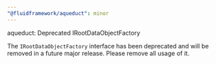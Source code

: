 ```yaml
---
"@fluidframework/aqueduct": minor
---
```


aqueduct: Deprecated IRootDataObjectFactory

The `IRootDataObjectFactory` interface has been deprecated and will be removed in a future major release. Please remove
all usage of it.
